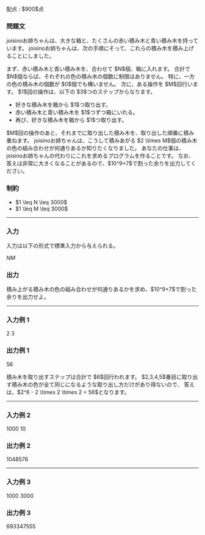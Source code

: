 
<div>

<span>

<span>

<p>
配点 : $900$点
</p>

<div>

<section>

### **問題文**

<p>
joisinoお姉ちゃんは、大きな箱と、たくさんの赤い積み木と青い積み木を持っています。
joisinoお姉ちゃんは、次の手順にそって、これらの積み木を積み上げることにしました。
</p>

<p>
まず、赤い積み木と青い積み木を、合わせて $N$個、箱に入れます。
合計で $N$個ならば、それぞれの色の積み木の個数に制限はありません。
特に、一方の色の積み木の個数が $0$個でも構いません。
次に、ある操作を $M$回行います。
$1$回の操作は、以下の $3$つのステップからなります。
</p>

<ul>

<li>
好きな積み木を箱から $1$つ取り出す。
</li>

<li>
赤い積み木と青い積み木を $1$つずつ箱にいれる。
</li>

<li>
再び、好きな積み木を箱から $1$つ取り出す。
</li>

</ul>

<p>
$M$回の操作のあと、それまでに取り出した積み木を、取り出した順番に積み重ねます。
joisinoお姉ちゃんは、こうして積みあがる $2 \times M$個の積み木の色の組み合わせが何通りあるか知りたくなりました。
あなたの仕事は、joisinoお姉ちゃんの代わりにこれを求めるプログラムを作ることです。
なお、答えは非常に大きくなることがあるので、$10^9+7$で割った余りを出力してください。
</p>

</section>

</div>

<div>

<section>

### **制約**

<ul>

<li>
$1 \leq N \leq 3000$
</li>

<li>
$1 \leq M \leq 3000$
</li>

</ul>

</section>

</div>

---

<div>

<div>

<section>

### **入力**

<p>
入力は以下の形式で標準入力から与えられる。
</p>

<div>

$N$$M$
</div>

</section>

</div>

<div>

<section>

### **出力**

<p>
積み上がる積み木の色の組み合わせが何通りあるかを求め、$10^9+7$で割った余りを出力せよ。
</p>

</section>

</div>

</div>

---

<div>

<section>

### **入力例 1**

<div>

2 3

</div>

</section>

</div>

<div>

<section>

### **出力例 1**

<div>

56

</div>

<p>
積み木を取り出すステップは合計で $6$回行われます。
$2,3,4,5$番目に取り出す積み木の色が全て同じになるような取り出し方だけがあり得ないので、
答えは、$2^6 - 2 \times 2 \times 2 = 56$となります。
</p>

</section>

</div>

---

<div>

<section>

### **入力例 2**

<div>

1000 10

</div>

</section>

</div>

<div>

<section>

### **出力例 2**

<div>

1048576

</div>

</section>

</div>

---

<div>

<section>

### **入力例 3**

<div>

1000 3000

</div>

</section>

</div>

<div>

<section>

### **出力例 3**

<div>

693347555

</div>

</section>

</div>

</span>

</span>

</div>
